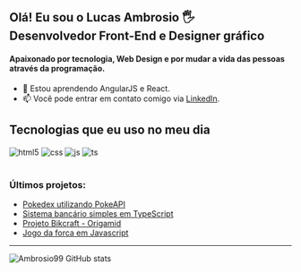 ## Olá! Eu sou o Lucas Ambrosio 🖐️ <br/> Desenvolvedor Front-End e Designer gráfico

#### Apaixonado por tecnologia, Web Design e por mudar a vida das pessoas através da programação.
- 🌱 Estou aprendendo AngularJS e React.
- 📫 Você pode entrar em contato comigo via [LinkedIn](https://www.linkedin.com/in/ambrosio99/).

## Tecnologias que eu uso no meu dia

<div style="display: inline_block">
  <img align="center" alt="html5" src="https://img.shields.io/badge/HTML5-E34F26?style=for-the-badge&logo=html5&logoColor=white" />
  <img align="center" alt="css" src="https://img.shields.io/badge/CSS3-1572B6?style=for-the-badge&logo=css3&logoColor=white" />
  <img align="center" alt="js" src="https://img.shields.io/badge/JavaScript-F7DF1E?style=for-the-badge&logo=javascript&logoColor=black" />
  <img align="center" alt="ts" src="https://img.shields.io/badge/TypeScript-007ACC?style=for-the-badge&logo=typescript&logoColor=white" />
</div><br/>

### Últimos projetos:
- [Pokedex utilizando PokeAPI](https://github.com/Ambrosio99/projeto-pokedex)<br/>
- [Sistema bancário simples em TypeScript](https://github.com/Ambrosio99/sc23-bank-TS)<br/>
- [Projeto Bikcraft - Origamid](https://github.com/Ambrosio99/bikcraft-project)<br/>
- [Jogo da forca em Javascript](https://github.com/Ambrosio99/sc23-jogo-forca)<br/>
<hr>

![Ambrosio99 GitHub stats](https://github-readme-stats.vercel.app/api?username=Ambrosio99&show_icons=true&theme=dracula&count_private=true)
